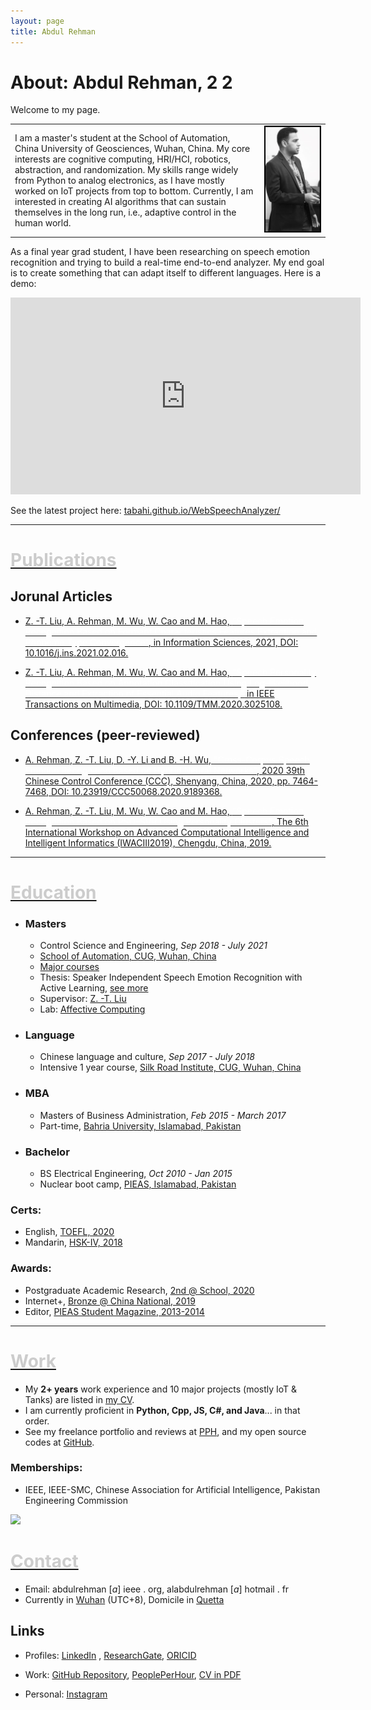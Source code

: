 ```yaml
---
layout: page
title: Abdul Rehman
---
```


# About: Abdul Rehman, 2 2

Welcome to my page.

 <table>
  <tr>
    <td>
    I am a master's student at the School of Automation, China University of Geosciences, Wuhan, China. My core interests are cognitive computing, HRI/HCI, robotics, abstraction, and randomization.
    My skills range widely from Python to analog electronics, as I have mostly worked on IoT projects from top to bottom. Currently, I am interested in creating AI algorithms that can sustain themselves in the long run, i.e., adaptive control in the human world.
    </td>
    <td><img src="./assets/about/DSC_3494a.jpg" alt="Photo" width="900"/> </td>
  </tr>
</table>



As a final year grad student, I have been researching on speech emotion recognition and trying to build a real-time end-to-end analyzer. My end goal is to create something that can adapt itself to different languages. Here is a demo:

<iframe width="560" height="315" src="https://www.youtube.com/embed/q02u39fkYAw" frameborder="0" allow="accelerometer; autoplay; clipboard-write; encrypted-media; gyroscope; picture-in-picture" allowfullscreen></iframe>


See the latest project here: [tabahi.github.io/WebSpeechAnalyzer/](https://tabahi.github.io/WebSpeechAnalyzer/)
* * *

# [<span style="color:#cccccc">Publications</span>](#publications)

## Jorunal Articles

* [Z. -T. Liu, A. Rehman, M. Wu, W. Cao and M. Hao, <span style="color:white">"Speech Emotion Recognition Based on Formant Characteristics Features Extraction and Phoneme Type Convergence"</span>, in Information Sciences, 2021, DOI: 10.1016/j.ins.2021.02.016.](https://www.sciencedirect.com/science/article/pii/S0020025521001584)

* [Z. -T. Liu, A. Rehman, M. Wu, W. Cao and M. Hao, <span style="color:white">"Speech Personality Recognition Based on Annotation Classification Using Log-likelihood Distance and Extraction of Essential Audio Features,"</span> in IEEE Transactions on Multimedia, DOI: 10.1109/TMM.2020.3025108.](https://ieeexplore.ieee.org/document/9200766/)

## Conferences (peer-reviewed)

* [A. Rehman, Z. -T. Liu, D. -Y. Li and B. -H. Wu, <span style="color:white">"Cross-Corpus Speech Emotion Recognition Based on Hybrid Neural Networks"</span>, 2020 39th Chinese Control Conference (CCC), Shenyang, China, 2020, pp. 7464-7468, DOI: 10.23919/CCC50068.2020.9189368.](https://ieeexplore.ieee.org/document/9189368)

* [A. Rehman, Z. -T. Liu, M. Wu, W. Cao and M. Hao, <span style="color:white">"Speech Emotion Recognition Based on PSO-SVR Using Personality Clusters"</span>, The 6th International Workshop on Advanced Computational Intelligence and Intelligent Informatics (IWACIII2019), Chengdu, China, 2019.](/assets/about/IWACIII-2019Speech_Emotion_Recognition_Based_on_PSO_SVR_Using_Personality_Clusters_after_review.pdf)

* * *

# [<span style="color:#cccccc">Education</span>](#education)

- ### Masters
    - Control Science and Engineering, _Sep 2018 - July 2021_
    - [School of Automation, CUG, Wuhan, China](http://en.cug.edu.cn/)
    - [Major courses](/assets/about/MS_Unofficial_Transcript.htm)
    - Thesis: Speaker Independent Speech Emotion Recognition with Active Learning, [see more](/assets/about/SER_report_OCT2020_PPT.pdf)
    - Supervisor: [Z. -T. Liu](http://grzy.cug.edu.cn/liuzhendao/en/index.htm)
    - Lab: [Affective Computing](https://www.researchgate.net/lab/Zhen-Tao-Liu-Lab)

- ### Language
    - Chinese language and culture,
_Sep 2017 - July 2018_
    - Intensive 1 year course, [Silk Road Institute, CUG, Wuhan, China](https://iec.cug.edu.cn/English/Home.htm)

- ### MBA
    - Masters of Business Administration, _Feb 2015 - March 2017_
    -  Part-time, [Bahria University, Islamabad, Pakistan](https://en.wikipedia.org/wiki/Bahria_University)


- ### Bachelor
    - BS Electrical Engineering, _Oct 2010 - Jan 2015_
    - Nuclear boot camp, [PIEAS, Islamabad, Pakistan](https://en.wikipedia.org/wiki/Pakistan_Institute_of_Engineering_and_Applied_Sciences)



### Certs:
- English, [TOEFL, 2020](/assets/about/TOEFEL_Nov2020_Redacted.pdf)
- Mandarin, [HSK-IV, 2018](/assets/about/HSK_Report_2018.jpg)


### Awards:

- Postgraduate Academic Research, [2nd @ School, 2020](/assets/about/Academic_2nd_Award.jpg)
- Internet+, [Bronze @ China National, 2019](/assets/about/Internet_plus_award_2019.pdf)
- Editor, [PIEAS Student Magazine, 2013-2014](http://old.pieas.edu.pk/magazine/dareecha/)


* * *


# [<span style="color:#cccccc">Work</span>](#work)

* My **2+ years** work experience and 10 major projects  (mostly IoT & Tanks) are listed in [my CV](/assets/about/CV_abdul_rehman.pdf).
* I am currently proficient in **Python, Cpp, JS, C#, and Java**... in that order.
* See my freelance portfolio and reviews at [PPH](https://pph.me/tabahi), and my open source codes at [GitHub](https://github.com/tabahi).



### Memberships:

* IEEE, IEEE-SMC, Chinese Association for Artificial Intelligence, Pakistan Engineering Commission




![](https://02ip.ru/166Uh7.png)


# [<span style="color:#cccccc">Contact</span>](#contact)

* Email: abdulrehman [*a*] ieee . org, alabdulrehman [*a*] hotmail . fr
* Currently in [Wuhan](https://en.wikipedia.org/wiki/Wuhan) (UTC+8), Domicile in [Quetta](https://en.wikipedia.org/wiki/Quetta)


## Links

* Profiles: [LinkedIn](https://www.linkedin.com/in/alabdulrehman/)
, [ResearchGate](https://www.researchgate.net/profile/Abdul_Rehman196), [ORICID](https://orcid.org/0000-0003-2345-2256)

*  Work: [GitHub Repository](https://github.com/tabahi),  [PeoplePerHour](https://pph.me/tabahi), [CV in PDF](/assets/about/CV_abdul_rehman.pdf)

* Personal: [Instagram](https://www.instagram.com/where.22/)

